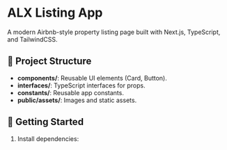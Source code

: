 # ALX Listing App

A modern Airbnb-style property listing page built with Next.js, TypeScript, and TailwindCSS.

## 🔧 Project Structure

- **components/**: Reusable UI elements (Card, Button).
- **interfaces/**: TypeScript interfaces for props.
- **constants/**: Reusable app constants.
- **public/assets/**: Images and static assets.

## 🚀 Getting Started

1. Install dependencies:

